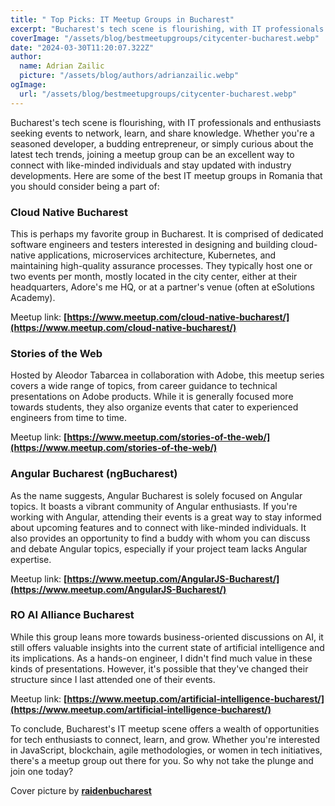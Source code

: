 ```yaml
---
title: " Top Picks: IT Meetup Groups in Bucharest"
excerpt: "Bucharest's tech scene is flourishing, with IT professionals and enthusiasts seeking events to network, learn, and share knowledge. Whether you're a seasoned developer, a budding entrepreneur, or simply curious about the latest tech trends, joining a meetup group can be an excellent way to connect with like-minded individuals and stay updated with industry developments."
coverImage: "/assets/blog/bestmeetupgroups/citycenter-bucharest.webp"
date: "2024-03-30T11:20:07.322Z"
author:
  name: Adrian Zailic
  picture: "/assets/blog/authors/adrianzailic.webp"
ogImage:
  url: "/assets/blog/bestmeetupgroups/citycenter-bucharest.webp"
---
```


Bucharest's tech scene is flourishing, with IT professionals and enthusiasts seeking events to network, learn, and share knowledge. Whether you're a seasoned developer, a budding entrepreneur, or simply curious about the latest tech trends, joining a meetup group can be an excellent way to connect with like-minded individuals and stay updated with industry developments. Here are some of the best IT meetup groups in Romania that you should consider being a part of:

### **Cloud Native Bucharest**
This is perhaps my favorite group in Bucharest. It is comprised of dedicated software engineers and testers interested in designing and building cloud-native applications, microservices architecture, Kubernetes, and maintaining high-quality assurance processes. They typically host one or two events per month, mostly located in the city center, either at their headquarters, Adore's me HQ, or at a partner's venue (often at eSolutions Academy).

Meetup link: **[https://www.meetup.com/cloud-native-bucharest/](https://www.meetup.com/cloud-native-bucharest/)**   

### **Stories of the Web**
Hosted by Aleodor Tabarcea in collaboration with Adobe, this meetup series covers a wide range of topics, from career guidance to technical presentations on Adobe products. While it is generally focused more towards students, they also organize events that cater to experienced engineers from time to time.

Meetup link: **[https://www.meetup.com/stories-of-the-web/](https://www.meetup.com/stories-of-the-web/)**   

### **Angular Bucharest (ngBucharest)**
As the name suggests, Angular Bucharest is solely focused on Angular topics. It boasts a vibrant community of Angular enthusiasts. If you're working with Angular, attending their events is a great way to stay informed about upcoming features and to connect with like-minded individuals. It also provides an opportunity to find a buddy with whom you can discuss and debate Angular topics, especially if your project team lacks Angular expertise.

Meetup link: **[https://www.meetup.com/AngularJS-Bucharest/](https://www.meetup.com/AngularJS-Bucharest/)**   

### **RO AI Alliance Bucharest**
While this group leans more towards business-oriented discussions on AI, it still offers valuable insights into the current state of artificial intelligence and its implications. As a hands-on engineer, I didn't find much value in these kinds of presentations. However, it's possible that they've changed their structure since I last attended one of their events.

Meetup link: **[https://www.meetup.com/artificial-intelligence-bucharest/](https://www.meetup.com/artificial-intelligence-bucharest/)**   

To conclude, Bucharest's IT meetup scene offers a wealth of opportunities for tech enthusiasts to connect, learn, and grow. Whether you're interested in JavaScript, blockchain, agile methodologies, or women in tech initiatives, there's a meetup group out there for you. So why not take the plunge and join one today?

Cover picture by **[raidenbucharest](https://www.instagram.com/raidenbucharest)** 